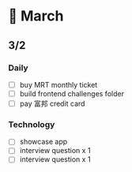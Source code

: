 # 📜 March

## 3/2

### Daily

- [ ] buy MRT monthly ticket
- [ ] build frontend challenges folder
- [ ] pay 富邦 credit card

### Technology

- [ ] showcase app
- [ ] interview question x 1
- [ ] interview question x 1
